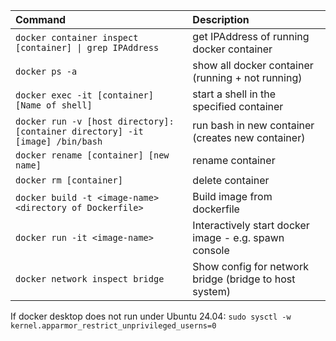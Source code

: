 
| Command                                                                      | Description                                            |
| :--------------------------------------------------------------------------- | :----------------------------------------------------- |
| `docker container inspect [container] \| grep IPAddress`                     | get IPAddress of running docker container              |
| `docker ps -a`                                                               | show all docker container (running + not running)      |
| `docker exec -it [container] [Name of shell]`                                | start a shell in the specified container               |
| `docker run -v [host directory]:[container directory] -it [image] /bin/bash` | run bash in new container (creates new container)      |
| `docker rename [container] [new name]`                                       | rename container                                       |
| `docker rm [container]`                                                      | delete container                                       |
| `docker build -t <image-name> <directory of Dockerfile>`                     | Build image from dockerfile                            |
| `docker run -it <image-name>`                                                | Interactively start docker image - e.g. spawn console  |
| `docker network inspect bridge`                                              | Show config for network bridge (bridge to host system) |

If docker desktop does not run under Ubuntu 24.04:
`sudo sysctl -w kernel.apparmor_restrict_unprivileged_userns=0`
